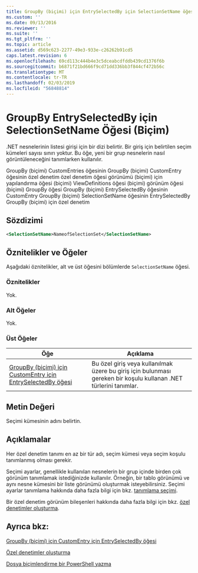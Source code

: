 ```yaml
---
title: GroupBy (biçimi) için EntrySelectedBy için SelectionSetName öğesi | Microsoft Docs
ms.custom: ''
ms.date: 09/13/2016
ms.reviewer: ''
ms.suite: ''
ms.tgt_pltfrm: ''
ms.topic: article
ms.assetid: d569c623-2277-49e3-933e-c26262b91cd5
caps.latest.revision: 6
ms.openlocfilehash: 69cd113c444b4e3c5dceabcdfddb439cd1376f6b
ms.sourcegitcommit: b6871f21bd666f9cd71dd336bb3f844cf472b56c
ms.translationtype: MT
ms.contentlocale: tr-TR
ms.lasthandoff: 02/03/2019
ms.locfileid: "56848814"
---
```

# <a name="selectionsetname-element-for-entryselectedby-for-groupby-format"></a>GroupBy EntrySelectedBy için SelectionSetName Öğesi (Biçim)

.NET nesnelerinin listesi girişi için bir dizi belirtir. Bir giriş için belirtilen seçim kümeleri sayısı sınırı yoktur. Bu öğe, yeni bir grup nesnelerin nasıl görüntüleneceğini tanımlarken kullanılır.

GroupBy (biçimi) CustomEntries öğesinin GroupBy (biçimi) CustomEntry öğesinin özel denetim özel denetim öğesi görünümü (biçimi) için yapılandırma öğesi (biçimi) ViewDefinitions öğesi (biçimi) görünüm öğesi (biçimi) GroupBy öğesi GroupBy (biçimi) EntrySelectedBy öğesinin CustomEntry GroupBy (biçimi) SelectionSetName öğesinin EntrySelectedBy GroupBy (biçimi) için özel denetim

## <a name="syntax"></a>Sözdizimi

```xml
<SelectionSetName>NameofSelectionSet</SelectionSetName>
```

## <a name="attributes-and-elements"></a>Öznitelikler ve Öğeler

Aşağıdaki öznitelikler, alt ve üst öğesini bölümlerde `SelectionSetName` öğesi.

### <a name="attributes"></a>Öznitelikler

Yok.

### <a name="child-elements"></a>Alt Öğeler

Yok.

### <a name="parent-elements"></a>Üst Öğeler

|Öğe|Açıklama|
|-------------|-----------------|
|[GroupBy (biçimi) için CustomEntry için EntrySelectedBy öğesi](./entryselectedby-element-for-customentry-for-groupby-format.md)|Bu özel giriş veya kullanılmak üzere bu giriş için bulunması gereken bir koşulu kullanan .NET türlerini tanımlar.|

## <a name="text-value"></a>Metin Değeri

Seçimi kümesinin adını belirtin.

## <a name="remarks"></a>Açıklamalar

Her özel denetim tanımı en az bir tür adı, seçim kümesi veya seçim koşulu tanımlanmış olması gerekir.

Seçimi ayarlar, genellikle kullanılan nesnelerin bir grup içinde birden çok görünüm tanımlamak istediğinizde kullanılır. Örneğin, bir tablo görünümü ve aynı nesne kümesini bir liste görünümü oluşturmak isteyebilirsiniz. Seçimi ayarlar tanımlama hakkında daha fazla bilgi için bkz. [tanımlama seçimi](./defining-selection-sets.md).

Bir özel denetim görünüm bileşenleri hakkında daha fazla bilgi için bkz. [özel denetimler oluşturma](./creating-custom-controls.md).

## <a name="see-also"></a>Ayrıca bkz:

[GroupBy (biçimi) için CustomEntry için EntrySelectedBy öğesi](./entryselectedby-element-for-customentry-for-groupby-format.md)

[Özel denetimler oluşturma](./creating-custom-controls.md)

[Dosya biçimlendirme bir PowerShell yazma](./writing-a-powershell-formatting-file.md)

